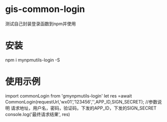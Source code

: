 # gis-common-login
测试自己封装登录函数到npm并使用

# 安装
npm i mynpmutils-login -S

# 使用示例
import commonLogin from 'gmynpmutils-login'
let res =await CommonLogin(requestUrl,'wx01','123456','',APP_ID,SIGN_SECRET);
//参数说明 请求地址，用户名，密码，验证码，下发的APP_ID，下发的SIGN_SECRET
console.log('最终请求结果', res)